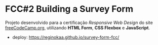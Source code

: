 # FCC#2 Building a Survey Form

Projeto desenvolvido para a certificação *Responsive Web Design* do site [freeCodeCamp.org](https://www.freecodecamp.org/reginokaa), utilizando **HTML Form**, **CSS Flexbox** e **JavaScript**.

- deploy: https://reginokaa.github.io/survey-form-fcc/
